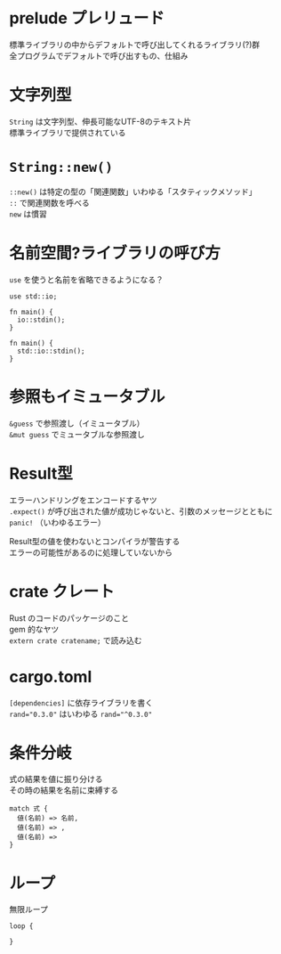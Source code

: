 # prelude プレリュード
標準ライブラリの中からデフォルトで呼び出してくれるライブラリ(?)群  
全プログラムでデフォルトで呼び出すもの、仕組み

# 文字列型
`String` は文字列型、伸長可能なUTF-8のテキスト片  
標準ライブラリで提供されている

# `String::new()`
`::new()` は特定の型の「関連関数」いわゆる「スタティックメソッド」  
`::` で関連関数を呼べる  
`new` は慣習

# 名前空間?ライブラリの呼び方
`use` を使うと名前を省略できるようになる？

```
use std::io;

fn main() {
  io::stdin();
}
```

```
fn main() {
  std::io::stdin();
}
```

# 参照もイミュータブル
`&guess` で参照渡し（イミュータブル）  
`&mut guess` でミュータブルな参照渡し

# Result型
エラーハンドリングをエンコードするヤツ  
`.expect()` が呼び出された値が成功じゃないと、引数のメッセージとともに `panic!` （いわゆるエラー）

Result型の値を使わないとコンパイラが警告する  
エラーの可能性があるのに処理していないから

# crate クレート
Rust のコードのパッケージのこと  
gem 的なヤツ  
`extern crate cratename;` で読み込む

# cargo.toml
`[dependencies]` に依存ライブラリを書く  
`rand="0.3.0"` はいわゆる `rand="^0.3.0"`

# 条件分岐
式の結果を値に振り分ける  
その時の結果を名前に束縛する

```
match 式 {
  値(名前) => 名前,
  値(名前) => ,
  値(名前) => 
}
```

# ループ
無限ループ

```
loop {

}
```
